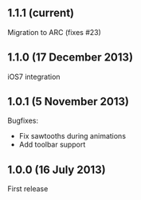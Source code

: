 ## 1.1.1 (current)

Migration to ARC (fixes #23)

## 1.1.0 (17 December 2013)

iOS7 integration

## 1.0.1 (5 November 2013)

Bugfixes:
 - Fix sawtooths during animations
 - Add toolbar support

## 1.0.0 (16 July 2013)

First release

